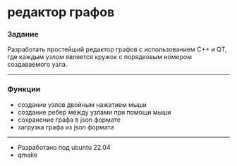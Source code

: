 # редактор графов

### Задание

Разработать простейший редактор графов с использованием C++ и QT, где каждым узлом является кружок с порядковым номером создаваемого узла.

---
### Функции
- создание узлов двойным нажатием мыши
- создание ребер между узлами при помощи мыши
- сохранение графа в json формате
- загрузка графа из json формата
---

- Разработано под ubuntu 22.04
- qmake